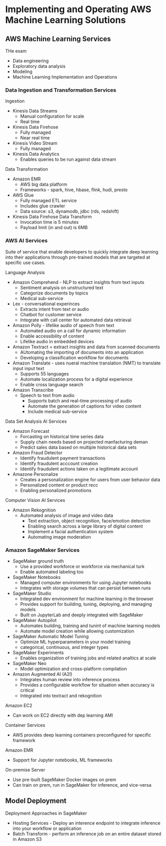 # Implementing and Operating AWS Machine Learning Solutions

## AWS Machine Learning Services

THe exam

* Data engineering
* Exploratory data analysis
* Modeling
* Machine Learning Implementation and Operations

### Data Ingestion and Transformation Services

Ingestion

* Kinesis Data Streams
    * Manual configuration for scale
    * Real time
* Kinesis Data Firehose
    * Fully managed
    * Near real time
* Kinesis Video Stream
    * Fully managed
* Kinesis Data Analytics
    * Enables queries to be run against data stream

Data Transformation

* Amazon EMR
    * AWS big data platform
    * Frameworks - spark, hive, hbase, flink, hudi, presto
* AWS Glue
    * Fully managed ETL service
    * Includes glue crawler
    * Data source: s3, dynamodb, jdbc (rds, redshift)
* Kinesis Data Firehose Data Transform
    * Invocation time is 5 minutes
    * Payload limit (in and out) is 6MB

### AWS AI Services

Suite of service that enable developers to quickly integrate deep learning into their applications through pre-trained models that are targeted at specific use cases.

Language Analysis

* Amazon Comprehend - NLP to extract insights from text inputs
    * Sentiment analysis on unstructured text
    * Categorize documents by topics
    * Medical sub-service
* Lex - conversational experinces
    * Extracts intent from text or audio
    * Chatbot for customer service
    * Integrate with call center for automated data retrieval
* Amazon Polly - lifelike audio of speech from text
    * Automated audio on a call for dynamic information
    * Enable accessibility of content
    * Lifelike audio in embedded devices
* Amazon Textract = extract insights and data from scanned documents
    * AUtomating the importing of documents into an application
    * Developing a classification workflow for documents
* Amazon Translate - uses nueral machine translation (NMT) to translate input input text
    * Supports 55 languages
    * Automate localization process for a digital experience
    * Enable cross language search
* Amazon Transcribe
    * Speech to text from audio
        * Supports batch and real-time processing of audio
        * Automate the generation of captions for video content
        * Include medical sub-service

Data Set Analysis AI Services

* Amazon Forecast
    * Forcasting on historical time series data
    * Supply chain needs based on projected manfacturing deman
    * Predict sales data based on multiple historical data sets
* Amazon Fraud Detector
    * Identify fraudulent payment transactions
    * Identify fraudulent acccount creation
    * Identify fraudulent actions taken on a legitimate account
* Amazone Personalize
    * Creates a personalization engine for users from user behavior data
    * Personalized content or product recc
    * Enabling personalized promotions

Computer Vision AI Services

* Amazon Rekognition
    * Automated analysis of image and video data
        * Text extraction, object recognition, face/emotion detection
        * Enabling search across a large library of digital content
        * Implement a facial authentication system
        * Automating image moderation



### Amazon SageMaker Services


* SageMaker ground truth
    * Use a provided workforce or workforce via mechanical turk
    * Enable automated labeling too
* SageMaker Notebooks
    * Managed computer environments for using Jupyter notebooks
    * Integrates with storage volumes that can persist between runs
* SageMaker Studio
    * Integrated dev environment for machine learning in the browser
    * Provides support for building, tuning, deploying, and managing models
    * Built on JupyterLab and deeply integrated with SageMaker
* SageMaker Autopilot
    * Automates building, training and tunint of machine learning models
    * Automate model creation while allowing customization
* SageMaker Automatic Model Tuning
    * Optimize ML hyperparameters in your model training
    * categorical, continuous, and integer types
* SageMaker Experiments
    * Enables organization of training jobs and related analtics at scale
* SageMaker Neo
    * Model optimization and cross-platform compilation
* Amazon Augmented AI (A2I)
    * Integrates human review into inference process
    * Provides a configurable workflow for situation when accuracy is critical
    * Integrated into textract and rekognition

Amazon EC2

* Can work on EC2 directly with dep learning AMI

Container Services

* AWS provides deep learning containers preconfigured for specific framework

Amazon EMR

* Support for Jupyter notebooks, ML frameworks

On-premise Server

* Use pre-built SageMaker Docker images on prem
* Can train on prem, run in SageMaker for inference, and vice-versa

## Model Deployment

Deployment Approaches in SageMaker

* Hosting Services - Deploy an interence endpoint to integrate inference into your workflow or application
* Batch Transform - perform an inference job on an entire dataset stored in Amazon S3
